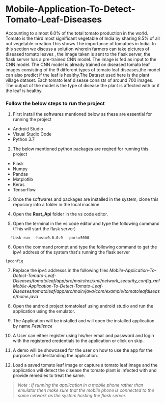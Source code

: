 # Mobile-Application-To-Detect-Tomato-Leaf-Diseases
Accounting to almost 6.0% of the total tomato production in the world. Tomato is the third most significant vegetable of India by sharing 8.5% of all out vegetable creation.This shows The importance of tomatoes in India. In this section we discuss a solution wherein farmers can take pictures of diseased tomato leaves , the image taken is sent to the flask server, the flask server has a pre-trained CNN model. The image is fed as input to the CNN model. The CNN model is already trained on diseased tomato leaf images consisting of the 9 different types of tomato leaf diseases,the model can also predict if the leaf is healthy.The Dataset used here is the plant village dataset. Each tomato leaf disease consists of around 700 images. The output of the model is the type of disease the plant is affected with or if the leaf is healthy.

### Follow the below steps to run the project

1. First install the softwares mentioned below as these are essential for running the project
  * Android Studio
  * Visual Studio Code
  * Python 3.7
  
2. The below mentioned python packages are reqired for running this project
  * Flask
  * Numpy
  * Pandas 
  * Matplotlib
  * Keras
  * Tensorflow
  
3. Once the softwares and packages are installed in the system, clone this reposiory into a folder in the local machine.

4. Open the **Rest_Api** folder in the vs code editor.

5. Open the terminal in the vs code editor and type the following command (This will start the flask server)
  ```
    flask run --host=0.0.0.0 --port=5000
  ```
  
6. Open the command prompt and type the following command to get the ipv4 address of the system that's running the flask server
```
ipconfig
```

7. Replace the ipv4 addresss in the following files
_Mobile-Application-To-Detect-Tomato-Leaf-Diseases/tomatoleaf/app/src/main/res/xml/network_security_config.xml_
_Mobile-Application-To-Detect-Tomato-Leaf-Diseases/tomatoleaf/app/src/main/java/com/example/tomatoleafdisease/home.java_

8. Open the android project tomatoleaf using android studio and run the application using the emulator.

9. The Application will be installed and will open the installed application by name _Pestilence_

10. A User can either register using his/her email and password and login with the registered credentials to the application or click on skip.

11. A demo will be showcased for the user on how to use the app for the purpose of understanding the application.

12. Load a saved tomato leaf image or capture a tomato leaf image and the application will detect the disease the tomato plant is infected with and provide remedies to treat the same.

>_Note : If running the application in a mobile phone rather than emulator then make sure that the mobile phone is connected to the same network as the system hosting the flask server._
 
